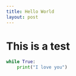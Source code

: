 ```yaml
---
title: Hello World
layout: post
---
```


# This is a test
```python
while True:
    print("I love you")

```
